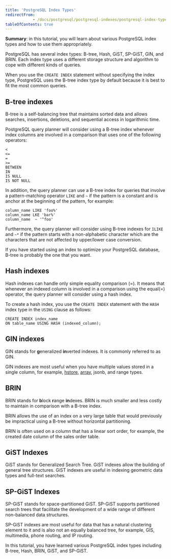 ```yaml
---
title: 'PostgreSQL Index Types'
redirectFrom: 
            - /docs/postgresql/postgresql-indexes/postgresql-index-types/
tableOfContents: true
---
```


**Summary**: in this tutorial, you will learn about various PostgreSQL index types and how to use them appropriately.

PostgreSQL has several index types: B-tree, Hash, GiST, SP-GiST, GIN, and BRIN. Each index type uses a different storage structure and algorithm to cope with different kinds of queries.

When you use the `CREATE INDEX` statement without specifying the index type, PostgreSQL uses the B-tree index type by default because it is best to fit the most common queries.

## B-tree indexes

B-tree is a self-balancing tree that maintains sorted data and allows searches, insertions, deletions, and sequential access in logarithmic time.

PostgreSQL query planner will consider using a B-tree index whenever index columns are involved in a comparison that uses one of the following operators:

```
<
<=
=
>=
BETWEEN
IN
IS NULL
IS NOT NULL
```

In addition, the query planner can use a B-tree index for queries that involve a pattern-matching operator `LIKE` and `~` if the pattern is a constant and is anchor at the beginning of the pattern, for example:

```
column_name LIKE 'foo%'
column_name LKE 'bar%'
column_name  ~ '^foo'
```

Furthermore, the query planner will consider using B-tree indexes for `ILIKE` and `~*` if the pattern starts with a non-alphabetic character which are the characters that are not affected by upper/lower case conversion.

If you have started using an index to optimize your PostgreSQL database, B-tree is probably the one that you want.

## Hash indexes

Hash indexes can handle only simple equality comparison (=). It means that whenever an indexed column is involved in a comparison using the equal(=) operator, the query planner will consider using a hash index.

To create a hash index, you use the `CREATE INDEX` statement with the `HASH` index type in the `USING` clause as follows:

```
CREATE INDEX index_name
ON table_name USING HASH (indexed_column);
```

## GIN indexes

GIN stands for **g**eneralized **in**verted indexes. It is commonly referred to as GIN.

GIN indexes are most useful when you have multiple values stored in a single column, for example, [hstore](/docs/postgresql/postgresql-hstore/), [array](https://www.postgresqltutorial.com/postgresql-tutorial/postgresql-array), jsonb, and range types.

## BRIN

BRIN stands for **b**lock **r**ange **in**dexes. BRIN is much smaller and less costly to maintain in comparison with a B-tree index.

BRIN allows the use of an index on a very large table that would previously be impractical using a B-tree without horizontal partitioning.

BRIN is often used on a column that has a linear sort order, for example, the created date column of the sales order table.

## GiST Indexes

GiST stands for Generalized Search Tree. GiST indexes allow the building of general tree structures. GiST indexes are useful in indexing geometric data types and full-text searches.

## SP-GiST Indexes

SP-GiST stands for space-partitioned GiST. SP-GiST supports partitioned search trees that facilitate the development of a wide range of different non-balanced data structures.

SP-GiST indexes are most useful for data that has a natural clustering element to it and is also not an equally balanced tree, for example, GIS, multimedia, phone routing, and IP routing.

In this tutorial, you have learned various PostgreSQL index types including B-tree, Hash, BRIN, GiST, and SP-GiST.
